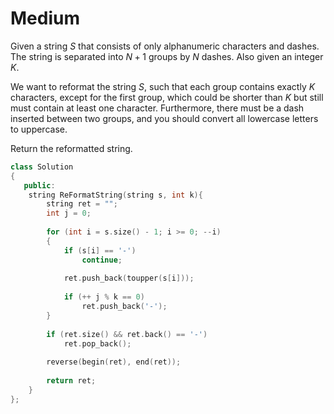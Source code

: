 # Medium

Given a string $S$ that consists of only alphanumeric characters and dashes. The string is separated into $N + 1$ groups by $N$ dashes. Also given an integer $K$.

We want to reformat the string $S$, such that each group contains exactly $K$ characters, except for the first group, which could be shorter than $K$ but still must contain at least one character. Furthermore, there must be a dash inserted between two groups, and you should convert all lowercase letters to uppercase.

Return the reformatted string.

```cpp
class Solution
{
   public:
    string ReFormatString(string s, int k){
        string ret = "";
        int j = 0;
        
        for (int i = s.size() - 1; i >= 0; --i)
        {
            if (s[i] == '-')
                continue;
            
            ret.push_back(toupper(s[i]));
            
            if (++ j % k == 0)
                ret.push_back('-');
        }
        
        if (ret.size() && ret.back() == '-')
            ret.pop_back();
        
        reverse(begin(ret), end(ret));
        
        return ret;
    }
};
```
